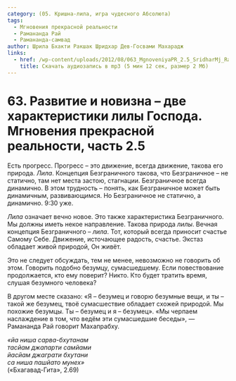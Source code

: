 ```yaml
---
category: (05. Кришна-лила, игра чудесного Абсолюта)
tags:
  - Мгновения прекрасной реальности
  - Рамананда Рай
  - Рамананда-самвад
author: Шрила Бхакти Ракшак Шридхар Дев-Госвами Махарадж
links:
  - href: /wp-content/uploads/2012/08/063_MgnoveniyaPR_2.5_SridharMj_Razvitiye_i_novizna–dve_harakteristiki_lily_Gospoda.mp3
    title: Скачать аудиозапись в mp3 (5 мин 12 сек, размер 2 Мб)
---
```


# 63. Развитие и новизна – две характеристики лилы Господа. Мгновения прекрасной реальности, часть 2.5

Есть прогресс. Прогресс – это движение, всегда движение, такова его природа. *Лила*. Концепция Безграничного такова, что Безграничное – не статично, там нет места застою, стагнации. Безграничное всегда динамично. В этом трудность – понять, как Безграничное может быть динамичным, развивающимся. Но Безграничное не статично, а динамично. 9:30 уже.

*Лила* означает вечно новое. Это также характеристика Безграничного. Мы должны иметь некое направление. Такова природа *лилы*. Вечная концепция Безграничного – *лила*. Тот, который всегда приносит счастье Самому Себе. Движение, источающее радость, счастье. Экстаз обладает живой природой, Он живёт.

Это не следует обсуждать, тем не менее, невозможно не говорить об этом. Говорить подобно безумцу, сумасшедшему. Если повествование продолжается, кто ему поверит? Никто. Кто будет тратить время, слушая безумного человека?

В другом месте сказано: «Я – безумец и говорю безумные вещи, и ты – такой же безумец, твоё сумасшествие обладает схожей природой. Мы похожие безумцы. Ты – безумец и я – безумец». «Мы черпаем наслаждение в том, что ведём эти сумасшедшие беседы», — Рамананда Рай говорит Махапрабху.

*«йа ниша сарва-бхутанам*\
*тасйам джапарти самйами*\
*йасйам джаграти бхутани*\
*са ниша пашйато мунех»*\
(«Бхагавад-Гита», 2.69)

